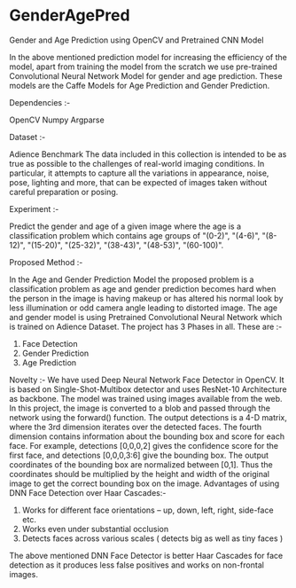 # GenderAgePred
Gender and Age Prediction using OpenCV and Pretrained CNN Model


In the above mentioned prediction model for increasing the efficiency of the model, apart from training the model from the scratch we use pre-trained Convolutional Neural Network Model for gender and age prediction. 
These models are the Caffe Models for Age Prediction and Gender Prediction.

Dependencies :-

OpenCV
Numpy
Argparse

Dataset :-

Adience Benchmark
The data included in this collection is intended to be as true as possible to the challenges of real-world imaging conditions. In particular, it attempts to capture all the variations in appearance, noise, pose, lighting and more, that can be expected of images taken without careful preparation or posing.

Experiment :-

Predict the gender and age of a given image where the age is a classification problem which contains age groups of "(0-2)", "(4-6)", "(8-12)", "(15-20)", "(25-32)", "(38-43)", "(48-53)", "(60-100)".

Proposed Method :- 

In the Age and Gender Prediction Model the proposed problem is a classification problem as age and gender prediction becomes hard when the person in the image is having makeup or has altered his normal look by less illumination or odd camera angle leading to distorted image. The age and gender model is using Pretrained Convolutional Neural Network which is trained on Adience Dataset.
	The project has 3 Phases in all. These are :-
1.	Face Detection 
2.	Gender Prediction
3.	Age Prediction

Novelty :-
	We have used Deep Neural Network Face Detector in OpenCV. It is based on Single-Shot-Multibox detector and uses ResNet-10 Architecture as backbone. The model was trained using images available from the web.
	In this project, the image is converted to a blob and passed through the network using the forward() function. The output detections is a 4-D matrix, where the 3rd dimension iterates over the detected faces. The fourth dimension contains information about the bounding box and score for each face. For example, detections [0,0,0,2] gives the confidence score for the first face, and detections [0,0,0,3:6] give the bounding box.
The output coordinates of the bounding box are normalized between [0,1]. Thus the coordinates should be multiplied by the height and width of the original image to get the correct bounding box on the image.
Advantages of using DNN Face Detection over Haar Cascades:-
1.	Works for different face orientations – up, down, left, right, side-face etc.
2.	Works even under substantial occlusion
3.	Detects faces across various scales ( detects big as well as tiny faces )

The above mentioned DNN Face Detector is better Haar Cascades for face detection as it produces less false positives and works on non-frontal images.

